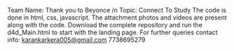 Team Name: Thank you to Beyonce /n
Topic: Connect To Study
The code is done in html, css, javascript. The attachment photos and videos are present along with the code. Download the complete repository and run the d4d_Main.html to start with the landing page.
For further queries contact info:
karankarkera005@gmail.com
7738695279
